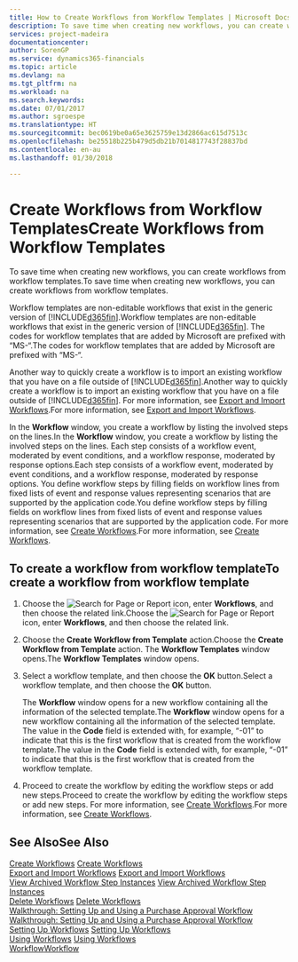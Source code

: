 ```yaml
---
title: How to Create Workflows from Workflow Templates | Microsoft Docs
description: To save time when creating new workflows, you can create workflows from workflow templates.
services: project-madeira
documentationcenter: 
author: SorenGP
ms.service: dynamics365-financials
ms.topic: article
ms.devlang: na
ms.tgt_pltfrm: na
ms.workload: na
ms.search.keywords: 
ms.date: 07/01/2017
ms.author: sgroespe
ms.translationtype: HT
ms.sourcegitcommit: bec0619be0a65e3625759e13d2866ac615d7513c
ms.openlocfilehash: be25518b225b479d5db21b7014817743f28837bd
ms.contentlocale: en-au
ms.lasthandoff: 01/30/2018

---
```

# <a name="create-workflows-from-workflow-templates"></a><span data-ttu-id="f1a52-103">Create Workflows from Workflow Templates</span><span class="sxs-lookup"><span data-stu-id="f1a52-103">Create Workflows from Workflow Templates</span></span>
<span data-ttu-id="f1a52-104">To save time when creating new workflows, you can create workflows from workflow templates.</span><span class="sxs-lookup"><span data-stu-id="f1a52-104">To save time when creating new workflows, you can create workflows from workflow templates.</span></span>  

 <span data-ttu-id="f1a52-105">Workflow templates are non-editable workflows that exist in the generic version of [!INCLUDE[d365fin](includes/d365fin_md.md)].</span><span class="sxs-lookup"><span data-stu-id="f1a52-105">Workflow templates are non-editable workflows that exist in the generic version of [!INCLUDE[d365fin](includes/d365fin_md.md)].</span></span> <span data-ttu-id="f1a52-106">The codes for workflow templates that are added by Microsoft are prefixed with “MS-“.</span><span class="sxs-lookup"><span data-stu-id="f1a52-106">The codes for workflow templates that are added by Microsoft are prefixed with “MS-“.</span></span>  

 <span data-ttu-id="f1a52-107">Another way to quickly create a workflow is to import an existing workflow that you have on a file outside of [!INCLUDE[d365fin](includes/d365fin_md.md)].</span><span class="sxs-lookup"><span data-stu-id="f1a52-107">Another way to quickly create a workflow is to import an existing workflow that you have on a file outside of [!INCLUDE[d365fin](includes/d365fin_md.md)].</span></span> <span data-ttu-id="f1a52-108">For more information, see [Export and Import Workflows](across-how-to-export-and-import-workflows.md).</span><span class="sxs-lookup"><span data-stu-id="f1a52-108">For more information, see [Export and Import Workflows](across-how-to-export-and-import-workflows.md).</span></span>  

<span data-ttu-id="f1a52-109">In the **Workflow** window, you create a workflow by listing the involved steps on the lines.</span><span class="sxs-lookup"><span data-stu-id="f1a52-109">In the **Workflow** window, you create a workflow by listing the involved steps on the lines.</span></span> <span data-ttu-id="f1a52-110">Each step consists of a workflow event, moderated by event conditions, and a workflow response, moderated by response options.</span><span class="sxs-lookup"><span data-stu-id="f1a52-110">Each step consists of a workflow event, moderated by event conditions, and a workflow response, moderated by response options.</span></span> <span data-ttu-id="f1a52-111">You define workflow steps by filling fields on workflow lines from fixed lists of event and response values representing scenarios that are supported by the application code.</span><span class="sxs-lookup"><span data-stu-id="f1a52-111">You define workflow steps by filling fields on workflow lines from fixed lists of event and response values representing scenarios that are supported by the application code.</span></span> <span data-ttu-id="f1a52-112">For more information, see [Create Workflows](across-how-to-create-workflows.md).</span><span class="sxs-lookup"><span data-stu-id="f1a52-112">For more information, see [Create Workflows](across-how-to-create-workflows.md).</span></span>  

## <a name="to-create-a-workflow-from-workflow-template"></a><span data-ttu-id="f1a52-113">To create a workflow from workflow template</span><span class="sxs-lookup"><span data-stu-id="f1a52-113">To create a workflow from workflow template</span></span>  
1.  <span data-ttu-id="f1a52-114">Choose the ![Search for Page or Report](media/ui-search/search_small.png "Search for Page or Report icon") icon, enter **Workflows**, and then choose the related link.</span><span class="sxs-lookup"><span data-stu-id="f1a52-114">Choose the ![Search for Page or Report](media/ui-search/search_small.png "Search for Page or Report icon") icon, enter **Workflows**, and then choose the related link.</span></span>  
2.  <span data-ttu-id="f1a52-115">Choose the **Create Workflow from Template** action.</span><span class="sxs-lookup"><span data-stu-id="f1a52-115">Choose the **Create Workflow from Template** action.</span></span> <span data-ttu-id="f1a52-116">The **Workflow Templates** window opens.</span><span class="sxs-lookup"><span data-stu-id="f1a52-116">The **Workflow Templates** window opens.</span></span>  
3.  <span data-ttu-id="f1a52-117">Select a workflow template, and then choose the **OK** button.</span><span class="sxs-lookup"><span data-stu-id="f1a52-117">Select a workflow template, and then choose the **OK** button.</span></span>  

     <span data-ttu-id="f1a52-118">The **Workflow** window opens for a new workflow containing all the information of the selected template.</span><span class="sxs-lookup"><span data-stu-id="f1a52-118">The **Workflow** window opens for a new workflow containing all the information of the selected template.</span></span> <span data-ttu-id="f1a52-119">The value in the **Code** field is extended with, for example, “-01” to indicate that this is the first workflow that is created from the workflow template.</span><span class="sxs-lookup"><span data-stu-id="f1a52-119">The value in the **Code** field is extended with, for example, “-01” to indicate that this is the first workflow that is created from the workflow template.</span></span>  
4.  <span data-ttu-id="f1a52-120">Proceed to create the workflow by editing the workflow steps or add new steps.</span><span class="sxs-lookup"><span data-stu-id="f1a52-120">Proceed to create the workflow by editing the workflow steps or add new steps.</span></span> <span data-ttu-id="f1a52-121">For more information, see [Create Workflows](across-how-to-create-workflows.md).</span><span class="sxs-lookup"><span data-stu-id="f1a52-121">For more information, see [Create Workflows](across-how-to-create-workflows.md).</span></span>  

## <a name="see-also"></a><span data-ttu-id="f1a52-122">See Also</span><span class="sxs-lookup"><span data-stu-id="f1a52-122">See Also</span></span>  
 <span data-ttu-id="f1a52-123">[Create Workflows](across-how-to-create-workflows.md) </span><span class="sxs-lookup"><span data-stu-id="f1a52-123">[Create Workflows](across-how-to-create-workflows.md) </span></span>  
 <span data-ttu-id="f1a52-124">[Export and Import Workflows](across-how-to-export-and-import-workflows.md) </span><span class="sxs-lookup"><span data-stu-id="f1a52-124">[Export and Import Workflows](across-how-to-export-and-import-workflows.md) </span></span>  
 <span data-ttu-id="f1a52-125">[View Archived Workflow Step Instances](across-how-to-view-archived-workflow-step-instances.md) </span><span class="sxs-lookup"><span data-stu-id="f1a52-125">[View Archived Workflow Step Instances](across-how-to-view-archived-workflow-step-instances.md) </span></span>  
 <span data-ttu-id="f1a52-126">[Delete Workflows](across-how-to-delete-workflows.md) </span><span class="sxs-lookup"><span data-stu-id="f1a52-126">[Delete Workflows](across-how-to-delete-workflows.md) </span></span>  
 <span data-ttu-id="f1a52-127">[Walkthrough: Setting Up and Using a Purchase Approval Workflow](walkthrough-setting-up-and-using-a-purchase-approval-workflow.md) </span><span class="sxs-lookup"><span data-stu-id="f1a52-127">[Walkthrough: Setting Up and Using a Purchase Approval Workflow](walkthrough-setting-up-and-using-a-purchase-approval-workflow.md) </span></span>  
 <span data-ttu-id="f1a52-128">[Setting Up Workflows](across-set-up-workflows.md) </span><span class="sxs-lookup"><span data-stu-id="f1a52-128">[Setting Up Workflows](across-set-up-workflows.md) </span></span>  
 <span data-ttu-id="f1a52-129">[Using Workflows](across-use-workflows.md) </span><span class="sxs-lookup"><span data-stu-id="f1a52-129">[Using Workflows](across-use-workflows.md) </span></span>  
 [<span data-ttu-id="f1a52-130">Workflow</span><span class="sxs-lookup"><span data-stu-id="f1a52-130">Workflow</span></span>](across-workflow.md)   

